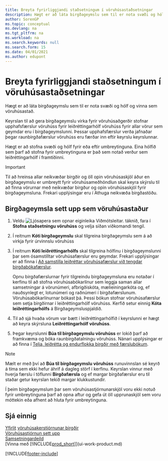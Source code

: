 ```yaml
---
title: Breyta fyrirliggjandi staðsetningum í vöruhúsastaðsetningar
description: Hægt er að láta birgðageymslu sem til er nota svæði og hólf og vinna sem vöruhúsastað.
author: SorenGP
ms.topic: conceptual
ms.devlang: na
ms.tgt_pltfrm: na
ms.workload: na
ms.search.keywords: null
ms.search.form: 15
ms.date: 04/01/2021
ms.author: edupont
---
```

# Breyta fyrirliggjandi staðsetningum í vöruhúsastaðsetningar
Hægt er að láta birgðageymslu sem til er nota svæði og hólf og vinna sem vöruhúsastað.  

Keyrslan til að gera birgðageymslu virka fyrir vöruhúsaðgerðir stofnar upphafsfærslur vöruhúss fyrir leiðréttingarhólf vöruhúss fyrir allar vörur sem geymdar eru í birgðageymslunni. Þessar upphafsfærslur verða jafnaðar þegar raunbirgðafærslur vöruhúss eru færðar inn eftir keyrslu keyrslunnar.  

Hægt er að stofna svæði og hólf fyrir eða eftir umbreytinguna. Eina hólfið sem þarf að stofna fyrir umbreytinguna er það sem notað verður sem leiðréttingarhólf í framtíðinni.  

> [!IMPORTANT]  
>  Til að hreinsa allar neikvæðar birgðir og öll opin vöruhúsaskjöl áður en birgðageymslu er umbreytt fyrir vöruhúsameðhöndlun skal keyra skýrslu til að finna vörurnar með neikvæðar birgður og opin vöruhúsaskjöl fyrir birgðageymsluna. Frekari upplýsingar eru í Athuga neikvæða birgðastöðu.  

## Birgðageymsla sett upp sem vöruhúsastaður  
1.  Veldu ![Ljósapera sem opnar eiginleika Viðmótsleitar.](media/ui-search/search_small.png "Segðu mér hvað þú vilt gera") táknið, fara í **Stofna staðsetningu vöruhúss** og velja síðan viðkomandi tengil.  
2.  Í reitnum **Kóti birgðageymslu** skal tilgreina birgðageymslu sem á að virkja fyrir úrvinnslu vöruhúss  
3.  Í reitnum **Kóti leiðréttingarhólfs** skal tilgreina hólfinu í birgðageymslunni þar sem ósamstilltar vöruhúsafærslur eru geymdar. Frekari upplýsingar er að finna í [Að samstilla leiðréttar vöruhúsafærslur við tengdar birgðabókafærslur](inventory-how-count-adjust-reclassify.md#to-synchronize-the-adjusted-warehouse-entries-with-the-related-item-ledger-entries).  

    Opnu birgðafærslurnar fyrir tilgreindu birgðageymsluna eru notaðar í kerfinu til að stofna vöruhúsabókarlínur sem leggja saman allar samsetningar á vörunúmeri, afbrigðiskóta, mælieiningarkóta og, ef nauðsynlegt er, lotunúmeri og raðnúmeri í birgðafærslunum. Vöruhúsabókarlínurnar bókast þá. Þessi bókun stofnar vöruhúsafærslur sem setja birgðirnar í leiðréttingarhólf vöruhúss. Kerfið setur einnig **Kóta leiðréttingarhólfs** á Birgðageymsluspjaldið.  

4.  Til að sjá hvaða vörum var bætt í leiðréttingarhólfið í keyrslunni er hægt að keyra skýrsluna **Leiðréttingarhólf vöruhúss**.  
5.  Þegar keyrslunni **Búa til birgðageymslu vöruhúss** er lokið þarf að framkvæma og bóka raunbirgðatalningu vöruhúss. Nánari upplýsingar er að finna í [Telja, leiðrétta og endurflokka birgðir með færslubókum](inventory-how-count-adjust-reclassify.md).  

> [!NOTE]  
>  Mælt er með því að **Búa til birgðageymslu vöruhúss** runuvinnslan sé keyrð á tíma sem ekki hefur áhrif á dagleg störf í kerfinu. Keyrslan vinnur með hverja færslu í töflunni **Birgðafærsla** og ef margar birgðafærslur eru til staðar getur keyrslan tekið margar klukkustundir.  

 Í þeim birgðageymslum þar sem vöruhúsastjórnunarskjöl voru ekki notuð fyrir umbreytinguna þarf að opna aftur og gefa út öll upprunaskjöl sem voru móttekin eða afhent að hluta fyrir umbreytinguna.  

## Sjá einnig  
[Yfirlit](design-details-warehouse-management.md)
[vöruhúsakerstjórnunar birgðir](inventory-manage-inventory.md)  
[Vöruhúsastjórnun sett upp](warehouse-setup-warehouse.md)     
[Samsetningardeild](assembly-assemble-items.md)    
[Vinna með [!INCLUDE[prod_short](includes/prod_short.md)]](ui-work-product.md)


[!INCLUDE[footer-include](includes/footer-banner.md)]